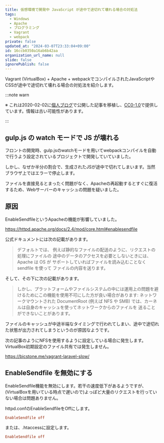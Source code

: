```yaml
---
title: 仮想環境で開発中 JavaScript が途中で途切れて壊れる場合の対処法
tags:
  - Windows
  - Apache
  - プログラミング
  - Vagrant
  - webpack
private: false
updated_at: "2024-03-07T23:33:04+09:00"
id: 16ccb0350a16ab6b42aa
organization_url_name: null
slide: false
ignorePublish: false
---
```


Vagrant (VirtualBox) + Apache + webpackでコンパイルされたJavaScriptやCSSが途中で途切れて壊れる場合の対処法を紹介します。

:::note warn

※ これは2020-02-02に[個人ブログ](https://bicstone.me)で公開した記事を移植し、[CC0-1.0](https://creativecommons.org/publicdomain/zero/1.0/deed.ja)で提供しています。情報は古い可能性があります。

:::

## gulp.js の watch モードで JS が壊れる

フロントの開発時、gulp.jsのwatchモードを用いてwebpackコンパイルを自動で行うよう設定されているプロジェクトで開発していていました。

しかし、なぜか半分の割合で、生成されたJSが途中で切れてしまいます。当然ブラウザ上ではエラーで停止します。

ファイルを直接見るとまったく問題がなく、Apacheの再起動するとすぐに復活するため、Webサーバーのキャッシュの問題を疑いました。

## 原因

EnableSendfileというApacheの機能が影響していました。

https://httpd.apache.org/docs/2.4/mod/core.html#enablesendfile

公式ドキュメントには次の記載があります。

> デフォルトでは、 例えば静的なファイルの配送のように、リクエストの処理にファイルの 途中のデータのアクセスを必要としないときには、Apache は OS が サポートしていればファイルを読み込むことなく sendfile を使って ファイルの内容を送ります。

そして、その下に次の記載があります。

> しかし、プラットフォームやファイルシステムの中には運用上の問題を避けるためにこの機能を使用不可にした方が良い場合があります:
> ネットワークマウントされた DocumentRoot (例えば NFS や SMB) では、カーネルは自身のキャッシュを使ってネットワークからのファイルを 送ることができないことがあります。

ファイルのキャッシュが中途半端なタイミングで行われてしまい、途中で途切れた状態が出力されてしまうというのが原因なようです。

次の記事のようにNFSを使用するように設定している場合に発生します。VirtualBox初期設定のファイル共有では発生しません。

https://bicstone.me/vagrant-laravel-slow/

## EnableSendfile を無効にする

EnableSendfile機能を無効にします。若干の速度低下があるようですが、(VirtualBoxを用いている時点で遅いので)よっぽど大量のリクエストを行っていない場合は問題ありません。

httpd.confのEnableSendfileをOffにします。

```ini
EnableSendfile off
```

または、.htaccessに設定します。

```ini
EnableSendfile off
```
